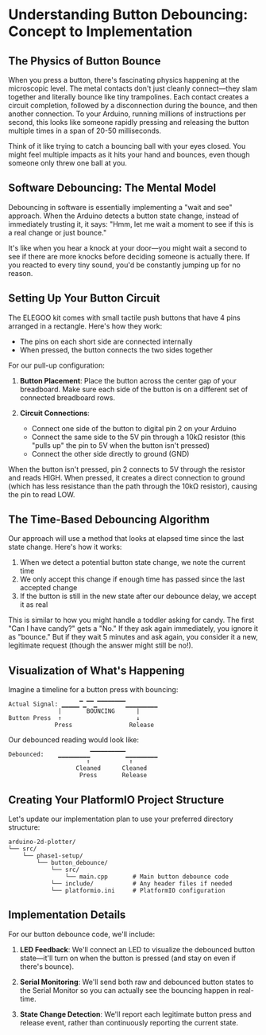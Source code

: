 # Understanding Button Debouncing: Concept to Implementation

## The Physics of Button Bounce

When you press a button, there's fascinating physics happening at the microscopic level. The metal contacts don't just cleanly connect—they slam together and literally bounce like tiny trampolines. Each contact creates a circuit completion, followed by a disconnection during the bounce, and then another connection. To your Arduino, running millions of instructions per second, this looks like someone rapidly pressing and releasing the button multiple times in a span of 20-50 milliseconds.

Think of it like trying to catch a bouncing ball with your eyes closed. You might feel multiple impacts as it hits your hand and bounces, even though someone only threw one ball at you.

## Software Debouncing: The Mental Model

Debouncing in software is essentially implementing a "wait and see" approach. When the Arduino detects a button state change, instead of immediately trusting it, it says: "Hmm, let me wait a moment to see if this is a real change or just bounce."

It's like when you hear a knock at your door—you might wait a second to see if there are more knocks before deciding someone is actually there. If you reacted to every tiny sound, you'd be constantly jumping up for no reason.

## Setting Up Your Button Circuit

The ELEGOO kit comes with small tactile push buttons that have 4 pins arranged in a rectangle. Here's how they work:
- The pins on each short side are connected internally
- When pressed, the button connects the two sides together

For our pull-up configuration:

1. **Button Placement**:
   Place the button across the center gap of your breadboard. Make sure each side of the button is on a different set of connected breadboard rows.

2. **Circuit Connections**:
   - Connect one side of the button to digital pin 2 on your Arduino
   - Connect the same side to the 5V pin through a 10kΩ resistor (this "pulls up" the pin to 5V when the button isn't pressed)
   - Connect the other side directly to ground (GND)

When the button isn't pressed, pin 2 connects to 5V through the resistor and reads HIGH. When pressed, it creates a direct connection to ground (which has less resistance than the path through the 10kΩ resistor), causing the pin to read LOW.

## The Time-Based Debouncing Algorithm

Our approach will use a method that looks at elapsed time since the last state change. Here's how it works:

1. When we detect a potential button state change, we note the current time
2. We only accept this change if enough time has passed since the last accepted change
3. If the button is still in the new state after our debounce delay, we accept it as real

This is similar to how you might handle a toddler asking for candy. The first "Can I have candy?" gets a "No." If they ask again immediately, you ignore it as "bounce." But if they wait 5 minutes and ask again, you consider it a new, legitimate request (though the answer might still be no!).

## Visualization of What's Happening

Imagine a timeline for a button press with bouncing:

```
Actual Signal: ▁▁▁▁▁▔▁▔▔▁▔▔▔▔▔▔▔▔▁▁▁▁▁▁▁▁▁
              |       BOUNCING      |
Button Press  ↑                     ↓
             Press                Release
```

Our debounced reading would look like:

```
Debounced:    ▁▁▁▁▁▁▁▁▁▔▔▔▔▔▔▔▔▔▔▁▁▁▁▁▁▁▁▁
                      ↑           ↑
                   Cleaned      Cleaned
                    Press       Release
```

## Creating Your PlatformIO Project Structure

Let's update our implementation plan to use your preferred directory structure:

```
arduino-2d-plotter/
└── src/
    └── phase1-setup/
        └── button_debounce/
            └── src/
                └── main.cpp       # Main button debounce code
            └── include/           # Any header files if needed
            └── platformio.ini     # PlatformIO configuration
```

## Implementation Details

For our button debounce code, we'll include:

1. **LED Feedback**:
   We'll connect an LED to visualize the debounced button state—it'll turn on when the button is pressed (and stay on even if there's bounce).

2. **Serial Monitoring**:
   We'll send both raw and debounced button states to the Serial Monitor so you can actually see the bouncing happen in real-time.

3. **State Change Detection**:
   We'll report each legitimate button press and release event, rather than continuously reporting the current state.
